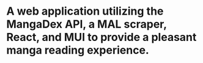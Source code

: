 # A web application utilizing the MangaDex API, a MAL scraper, React, and MUI to provide a pleasant manga reading experience.

